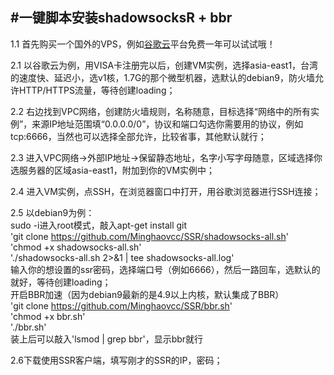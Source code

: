 #一键脚本安装shadowsocksR + bbr
---
1.1  首先购买一个国外的VPS，例如[谷歌云](https://cloud.google.com/)平台免费一年可以试试哦！   

2.1  以谷歌云为例，用VISA卡注册完以后，创建VM实例，选择asia-east1，台湾的速度快、延迟小，选v1核，1.7G的那个微型机器，选默认的debian9，防火墙允许HTTP/HTTPS流量，等待创建loading；   

2.2  右边找到VPC网络，创建防火墙规则，名称随意，目标选择“网络中的所有实例”，来源IP地址范围填“0.0.0.0/0”，协议和端口勾选你需要用的协议，例如tcp:6666，当然也可以选择全部允许，比较省事，其他默认就行；   

2.3  进入VPC网络->外部IP地址->保留静态地址，名字小写字母随意，区域选择你选服务器的区域asia-east1，附加到你的VM实例中；   

2.4  进入VM实例，点SSH，在浏览器窗口中打开，用谷歌浏览器进行SSH连接；   

2.5  以debian9为例：   
    sudo -i进入root模式，敲入apt-get install git   
    'git clone https://github.com/Minghaovcc/SSR/shadowsocks-all.sh'   
    'chmod +x shadowsocks-all.sh'   
    './shadowsocks-all.sh 2>&1 | tee shadowsocks-all.log'   
    输入你的想设置的ssr密码，选择端口号（例如6666），然后一路回车，选默认的就好，等待创建loading；   
    开启BBR加速（因为debian9最新的是4.9以上内核，默认集成了BBR）   
    'git clone https://github.com/Minghaovcc/SSR/bbr.sh'   
    'chmod +x bbr.sh'  
    './bbr.sh'    
    装上后可以敲入'lsmod | grep bbr'，显示bbr就行     
    
2.6下载使用SSR客户端，填写刚才的SSR的IP，密码；   
